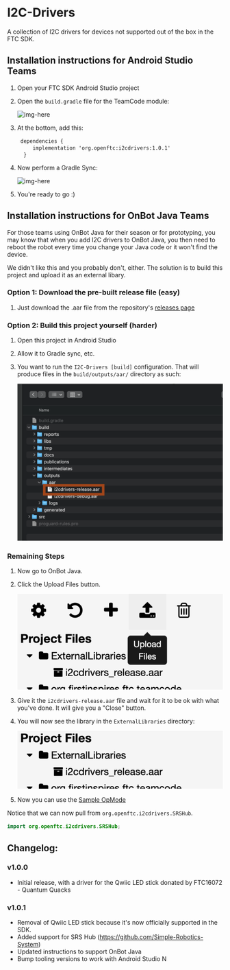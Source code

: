 # I2C-Drivers

A collection of I2C drivers for devices not supported out of the box in the FTC SDK.

## Installation instructions for Android Studio Teams

1. Open your FTC SDK Android Studio project

2. Open the `build.gradle` file for the TeamCode module:

   ![img-here](doc/images/teamcode-gradle.png)

3. At the bottom, add this:

        dependencies {
            implementation 'org.openftc:i2cdrivers:1.0.1'
         }

4. Now perform a Gradle Sync:

   ![img-here](doc/images/gradle-sync.png)

5. You're ready to go :)

## Installation instructions for OnBot Java Teams

For those teams using OnBot Java for their season or for prototyping, you may know that when you add I2C drivers to OnBot Java, you then need to reboot the robot every time you change your Java code or it won't find the device.

We didn't like this and you probably don't, either. The solution is to build this project and upload it as an external libary.

### Option 1: Download the pre-built release file (easy)

1. Just download the .aar file from the repository's [releases page](https://github.com/sms-robotics/I2C-Drivers/releases)

### Option 2: Build this project yourself (harder)

1. Open this project in Android Studio

2. Allow it to Gradle sync, etc.

3. You want to run the `I2C-Drivers [build]` configuration. That will produce files in the `build/outputs/aar/` directory as such:

    ![img-here](doc/images/build-output.png)

### Remaining Steps

1. Now go to OnBot Java.

2. Click the Upload Files button.

    ![img-here](doc/images/onbot-upload.png)

3. Give it the `i2cdrivers-release.aar` file and wait for it to be ok with what you've done. It will give you a "Close" button.

4. You will now see the library in the `ExternalLibraries` directory: 

   ![img-here](doc/images/onbot-external.png)

5. Now you can use the [Sample OpMode](doc/HubTest.java) 

Notice that we can now pull from `org.openftc.i2cdrivers.SRSHub`.

```java
import org.openftc.i2cdrivers.SRSHub;
```

## Changelog:

### v1.0.0

 - Initial release, with a driver for the Qwiic LED stick donated by FTC16072 - Quantum Quacks

### v1.0.1

 - Removal of Qwiic LED stick because it's now officially supported in the SDK.
 - Added support for SRS Hub (https://github.com/Simple-Robotics-System)
 - Updated instructions to support OnBot Java
 - Bump tooling versions to work with Android Studio N 
